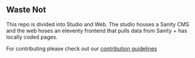 ## Waste Not

This repo is divided into Studio and Web. The studio houses a Sanity CMS and the web hoses an eleventy frontend that pulls data from Sanity + has locally coded pages.

For contributing please check out our [contribution guidelines](https://enough-structures.net/contribution-guidelines)